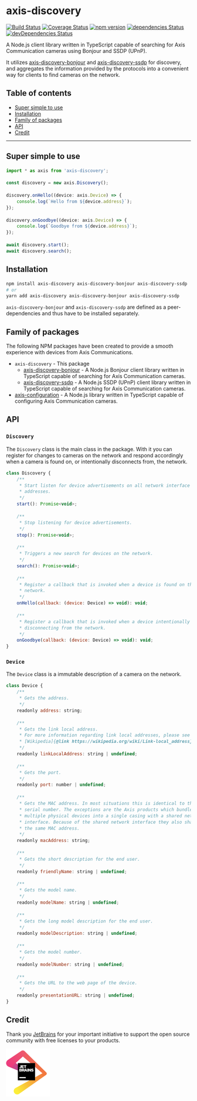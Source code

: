 # axis-discovery

[![Build Status](https://travis-ci.org/FantasticFiasco/axis-discovery.svg?branch=master)](https://travis-ci.org/FantasticFiasco/axis-discovery)
[![Coverage Status](https://coveralls.io/repos/github/FantasticFiasco/axis-discovery/badge.svg)](https://coveralls.io/github/FantasticFiasco/axis-discovery)
[![npm version](https://img.shields.io/npm/v/axis-discovery.svg)](https://www.npmjs.com/package/axis-discovery)
[![dependencies Status](https://david-dm.org/FantasticFiasco/axis-discovery/status.svg)](https://david-dm.org/FantasticFiasco/axis-discovery)
[![devDependencies Status](https://david-dm.org/FantasticFiasco/axis-discovery/dev-status.svg)](https://david-dm.org/FantasticFiasco/axis-discovery?type=dev)

A Node.js client library written in TypeScript capable of searching for Axis Communication cameras using Bonjour and SSDP (UPnP).

It utilizes [axis-discovery-bonjour](https://github.com/FantasticFiasco/axis-discovery-bonjour) and [axis-discovery-ssdp](https://github.com/FantasticFiasco/axis-discovery-ssdp) for discovery, and aggregates the information provided by the protocols into a convenient way for clients to find cameras on the network.

## Table of contents

- [Super simple to use](#super-simple-to-use)
- [Installation](#installation)
- [Family of packages](#family-of-packages)
- [API](#api)
- [Credit](#credit)

---

## Super simple to use

```javascript
import * as axis from 'axis-discovery';

const discovery = new axis.Discovery();

discovery.onHello((device: axis.Device) => {
    console.log(`Hello from ${device.address}`);
});

discovery.onGoodbye((device: axis.Device) => {
    console.log(`Goodbye from ${device.address}`);
});

await discovery.start();
await discovery.search();
```

## Installation

```sh
npm install axis-discovery axis-discovery-bonjour axis-discovery-ssdp
# or
yarn add axis-discovery axis-discovery-bonjour axis-discovery-ssdp
```

`axis-discovery-bonjour` and `axis-discovery-ssdp` are defined as a peer-dependencies and thus have to be installed separately.

## Family of packages

The following NPM packages have been created to provide a smooth experience with devices from Axis Communications.

- `axis-discovery` - This package
    - [axis-discovery-bonjour](https://github.com/FantasticFiasco/axis-discovery-bonjour-js) - A Node.js Bonjour client library written in TypeScript capable of searching for Axis Communication cameras.
    - [axis-discovery-ssdp](https://github.com/FantasticFiasco/axis-discovery-ssdp-js) - A Node.js SSDP (UPnP) client library written in TypeScript capable of searching for Axis Communication cameras.
- [axis-configuration](https://github.com/FantasticFiasco/axis-configuration-js) - A Node.js library written in TypeScript capable of configuring Axis Communication cameras.


## API

### `Discovery`

The `Discovery` class is the main class in the package. With it you can register for changes to cameras on the network and respond accordingly when a camera is found on, or intentionally disconnects from, the network.

```javascript
class Discovery {
    /**
     * Start listen for device advertisements on all network interface
     * addresses.
     */
    start(): Promise<void>;

    /**
     * Stop listening for device advertisements.
     */
    stop(): Promise<void>;

    /**
     * Triggers a new search for devices on the network.
     */
    search(): Promise<void>;

    /**
     * Register a callback that is invoked when a device is found on the
     * network.
     */
    onHello(callback: (device: Device) => void): void;

    /**
     * Register a callback that is invoked when a device intentionally is
     * disconnecting from the network.
     */
    onGoodbye(callback: (device: Device) => void): void;
}
```

### `Device`

The `Device` class is a immutable description of a camera on the network.

```javascript
class Device {
    /**
     * Gets the address.
     */
    readonly address: string;

    /**
     * Gets the link local address.
     * For more information regarding link local addresses, please see
     * [Wikipedia]{@link https://wikipedia.org/wiki/Link-local_address}.
     */
    readonly linkLocalAddress: string | undefined;

    /**
     * Gets the port.
     */
    readonly port: number | undefined;

    /**
     * Gets the MAC address. In most situations this is identical to the
     * serial number. The exceptions are the Axis products which bundle
     * multiple physical devices into a single casing with a shared network
     * interface. Because of the shared network interface they also share
     * the same MAC address.
     */
    readonly macAddress: string;

    /**
     * Gets the short description for the end user.
     */
    readonly friendlyName: string | undefined;

    /**
     * Gets the model name.
     */
    readonly modelName: string | undefined;

    /**
     * Gets the long model description for the end user.
     */
    readonly modelDescription: string | undefined;

    /**
     * Gets the model number.
     */
    readonly modelNumber: string | undefined;

    /**
     * Gets the URL to the web page of the device.
     */
    readonly presentationURL: string | undefined;
}
```

## Credit

Thank you [JetBrains](https://www.jetbrains.com/) for your important initiative to support the open source community with free licenses to your products.

![JetBrains](./doc/resources/jetbrains.png)
